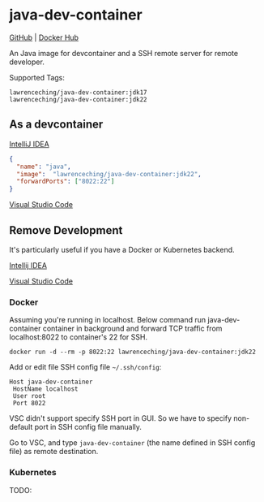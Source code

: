 # java-dev-container

[GitHub](https://github.com/lawrenceching/java-dev-container) | [Docker Hub](https://hub.docker.com/r/lawrenceching/java-dev-container)

An Java image for devcontainer and a SSH remote server for remote developer.

Supported Tags:
```
lawrenceching/java-dev-container:jdk17
lawrenceching/java-dev-container:jdk22
```


## As a devcontainer

[IntelliJ IDEA](https://www.jetbrains.com/help/idea/connect-to-devcontainer.html#start_from_gateway)

```json
{
  "name": "java",
  "image":  "lawrenceching/java-dev-container:jdk22",
  "forwardPorts": ["8022:22"]
}
```

[Visual Studio Code](https://code.visualstudio.com/docs/devcontainers/containers#_create-a-devcontainerjson-file)

## Remove Development

It's particularly useful if you have a Docker or Kubernetes backend.

[Intellij IDEA](https://www.jetbrains.com/help/idea/remote.html)

[Visual Studio Code](https://code.visualstudio.com/docs/remote/ssh)

### Docker

Assuming you're running in localhost. 
Below command run java-dev-container container in background and forward TCP traffic from localhost:8022 to container's 22 for SSH. 
```
docker run -d --rm -p 8022:22 lawrenceching/java-dev-container:jdk22
```

Add or edit file SSH config file `~/.ssh/config`:
```
Host java-dev-container
 HostName localhost
 User root
 Port 8022
```

VSC didn't support specify SSH port in GUI. So we have to specify non-default port in SSH config file manually.

Go to VSC, and type `java-dev-container` (the name defined in SSH config file) as remote destination.

### Kubernetes
TODO: